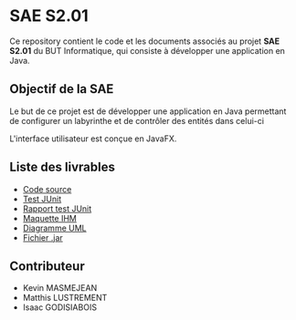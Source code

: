 # SAE S2.01

Ce repository contient le code et les documents associés au projet **SAE S2.01** du BUT Informatique, qui consiste à développer une application en Java.

## Objectif de la SAE

Le but de ce projet est de développer une application en Java permettant de configurer un labyrinthe et de contrôler des entités dans celui-ci

L'interface utilisateur est conçue en JavaFX.

## Liste des livrables

- [Code source](src/main)
- [Test JUnit](src/test)
- [Rapport test JUnit](Rapport%20test%20JUnit.pdf)
- [Maquette IHM](Maquette.pdf)
- [Diagramme UML](UML.jpg)
- [Fichier .jar](SAE_201_202-1.0-SNAPSHOT.jar)

## Contributeur
- Kevin MASMEJEAN
- Matthis LUSTREMENT
- Isaac GODISIABOIS


